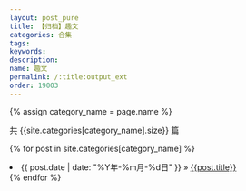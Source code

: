 ```yaml
---
layout: post_pure
title: 【归档】趣文
categories: 合集
tags:
keywords:
description:
name: 趣文
permalink: /:title:output_ext
order: 19003
---
```



{% assign category_name = page.name %}

共 {{site.categories[category_name].size}} 篇

{% for post in site.categories[category_name] %}
  <li>
    <span>{{ post.date | date: "%Y年-%m月-%d日" }}</span> &raquo;
    <a href="{{ post.url }}" class="pjaxlink">{{post.title}}</a>
  </li>
{% endfor %}

